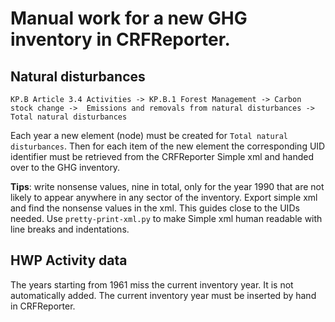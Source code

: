 # Manual work for a new GHG inventory in CRFReporter.


## Natural disturbances

`KP.B Article 3.4 Activities -> KP.B.1 Forest Management -> Carbon stock change -> 
Emissions and removals from natural disturbances -> Total natural disturbances`

Each year a new element (node) must be created for `Total natural disturbances`. Then for each item of the new element the corresponding 
UID identifier must be retrieved from the CRFReporter Simple xml and handed over to the GHG inventory.

**Tips**: write nonsense values, nine in total, only for the year 1990 that are not likely to appear anywhere 
in any sector of the inventory. Export simple xml and find the nonsense values in the xml. 
This guides close to the UIDs needed. Use `pretty-print-xml.py` to make Simple xml human readable with line breaks
and indentations.

## HWP Activity data

The years starting from 1961 miss the current inventory year. It is not automatically added.
The current inventory year must be inserted by hand in CRFReporter. 
